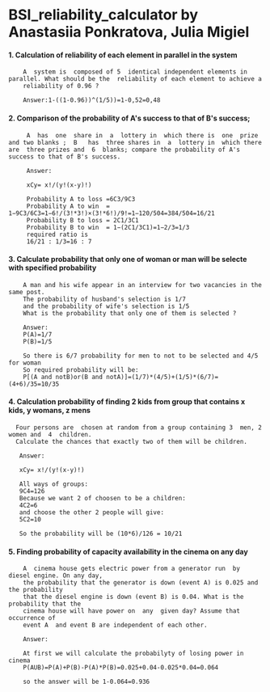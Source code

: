 # BSI_reliability_calculator by Anastasiia Ponkratova, Julia Migiel

#### 1. Calculation of reliability of each element in parallel in the system
        A  system is  composed of 5  identical independent elements in parallel. What should be the  reliability of each element to achieve a 
        reliability of 0.96 ?

        Answer:1-((1-0.96))^(1/5))=1-0,52=0,48
         
         
#### 2. Comparison of the probability of A's success to that of B's success;
         A  has  one  share in  a  lottery in  which there is  one  prize and two blanks ;  B   has  three shares in  a  lottery in  which there are  three prizes and  6  blanks; compare the probability of A's success to that of B's success. 
        
         Answer:
         
         xCy= x!/(y!(x-y)!)
         
         Probability A to loss =6C3/9C3
         Probability A to win  = 1−9C3/6C3=1−6!/(3!*3!)×(3!*6!)/9!=1−120/504=384/504=16/21
         Probability B to loss = 2C1/3C1
         Probability B to win  = 1−(2C1/3C1)=1−2/3=1/3
         required ratio is
         16/21 : 1/3=16 : 7
         
         
#### 3. Calculate probability that only one of woman or man will be selecte with specified probability
        A man and his wife appear in an interview for two vacancies in the same post. 
        The probability of husband's selection is 1/7 
        and the probability of wife's selection is 1/5 
        What is the probability that only one of them is selected ?

        Answer:
        P(A)=1/7
        P(B)=1/5
        
        So there is 6/7 probability for men to not to be selected and 4/5 for woman
        So required probability will be:
        P[(A and notB)or(B and notA)]=(1/7)*(4/5)+(1/5)*(6/7)=(4+6)/35=10/35
    
#### 4. Calculation probability of finding 2 kids from group that contains x kids, y womans, z mens

      Four persons are  chosen at random from a group containing 3  men, 2  women and  4  children. 
      Calculate the chances that exactly two of them will be children.
      
       Answer:
       
       xCy= x!/(y!(x-y)!)
       
       All ways of groups:
       9C4=126
       Because we want 2 of choosen to be a children: 
       4C2=6
       and choose the other 2 people will give:
       5C2=10
       
       So the probability will be (10*6)/126 = 10/21
        
#### 5. Finding probability of capacity availability in the cinema on any day
        A  cinema house gets electric power from a generator run  by diesel engine. On any day, 
        the probability that the generator is down (event A) is 0.025 and the probability 
        that the diesel engine is down (event B) is 0.04. What is the  probability that the 
        cinema house will have power on  any  given day? Assume that occurrence of 
        event A  and event B are independent of each other.
        
        Answer:
        
        At first we will calculate the probabilyty of losing power in cinema
        P(AUB)=P(A)+P(B)-P(A)*P(B)=0.025+0.04-0.025*0.04=0.064
    
        so the answer will be 1-0.064=0.936
